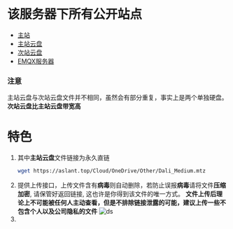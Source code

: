 # 该服务器下所有公开站点
- [主站](https://aslant.top)
- [主站云盘](https://aslant.top/Cloud/)
- [次站云盘](http://aslant-api.cn)
- [EMQX服务器](http://47.120.13.41:18083/)
### 注意
主站云盘与次站云盘文件并不相同，虽然会有部分重复，事实上是两个单独硬盘。
**次站云盘比主站云盘带宽高**
# 特色
1. 其中**主站云盘**文件链接为永久直链
   ```sh
   wget https://aslant.top/Cloud/OneDrive/Other/Dali_Medium.mtz
   ```
2. 提供上传接口，上传文件含有**病毒**则自动删除，若防止误报**病毒**请将文件**压缩加密**, 请保管好返回链接, 这也许是你得到该文件的唯一方式。
   **文件上传后理论上不可能被任何人主动查看，但是不排除链接泄露的可能，建议上传一些不包含个人以及公司隐私的文件**
   ![ds](https://cf-image-hosting-9lj.pages.dev/file/b58388cc30f64ec47314d.jpg)
3. 
